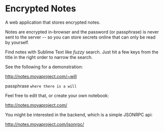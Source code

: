 # Encrypted Notes

A web application that stores encrypted notes.

Notes are encrypted in-browser and the password (or passphrase) is never sent to the server -- so you can store secrets online that can only be read by yourself.

Find notes with Sublime Text like *fuzzy* search. Just hit a few keys from the title in the right order to narrow the search.

See the following for a demonstration:

http://notes.moyaproject.com/~will

passphrase `where there is a will`

Feel free to edit that, or create your own notebook:

http://notes.moyaproject.com/

You might be interested in the backend, which is a simple JSONRPC api:

http://notes.moyaproject.com/jsonrpc/


